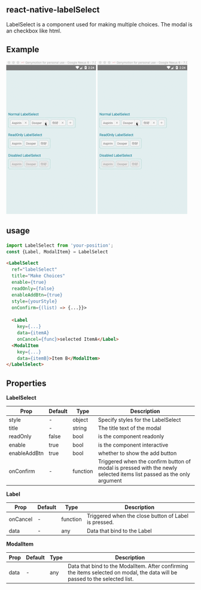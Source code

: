 ## react-native-labelSelect
LabelSelect is a component used for making multiple choices. The modal is an checkbox like html.

## Example
<img src="./GIF/android.gif" alt="Drawing" style="width: 240px;"/>

<img src="./GIF/android.gif" alt="Drawing" style="width: 240px;"/>


## usage

```js
import LabelSelect from 'your-position';
const {Label, ModalItem} = LabelSelect
```

```html
<LabelSelect
  ref="labelSelect"
  title="Make Choices"
  enable={true}
  readOnly={false}
  enableAddBtn={true}
  style={yourStyle}
  onConfirm={(list) => {...}}>
  
  <Label
    key={...}
    data={itemA}
    onCancel={func}>selected ItemA</Label>
  <ModalItem
    key={...}
    data={itemB}>Item B</ModalItem>
</LabelSelect>

```

## Properties

**LabelSelect**

| Prop | Default | Type | Description |
| --- | --- | --- | --- |
| style | - | object | Specify styles for the LabelSelect |
| title | - | string | The title text of the modal |
| readOnly | false | bool | is the component readonly |
| enable | true | bool | is the component interactive  |
| enableAddBtn | true | bool | whether to show the add button |
| onConfirm | - | function | Triggered when the confirm button of modal is pressed with the newly selected items list passed as the only argument |


**Label**




| Prop | Default | Type | Description |
| --- | --- | --- | --- |
| onCancel | - | function | Triggered when the close button of Label is pressed. |
|data| -| any | Data that bind to the Label |

**ModalItem**




| Prop | Default | Type | Description |
| --- | --- | --- | --- |
| data | - | any | Data that bind to the ModalItem. After confirming the items selected on modal, the data will be passed to the selected list. |


